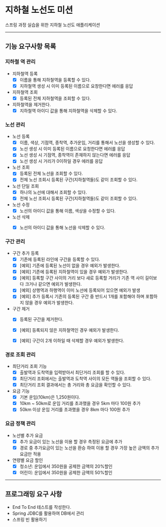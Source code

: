 # 지하철 노선도 미션
스프링 과정 실습을 위한 지하철 노선도 애플리케이션

---

## 기능 요구사항 목록

### 지하철 역 관리

- 지하철역 등록
  - [x] 이름을 통해 지하철역을 등록할 수 있다.
  - [x] 지하철역 생성 시 이미 등록된 이름으로 요창한다면 에러를 응답

- 지하철역 조회
  - [x] 등록된 전체 지하철역을 조회할 수 있다.

- 지하철역을 제거한다.
  - [x] 지하철역 아이디 값을 통해 지하철역을 삭제할 수 있다.

### 노선 관리

- 노선 등록
  - [x] 이름, 색상, 기점역, 종착역, 추가운임, 거리를 통해서 노선을 생성할 수 있다.
  - [x] 노선 생성 시 이미 등록된 이름으로 요청한다면 에러를 응답
  - [x] 노선 생성 시 기점역, 종착역이 존재하지 않는다면 에러를 응답
  - [x] 노선 생성 시 거리가 0이하일 경우 에러를 응답

- 노선 조회
  - [x] 등록된 전체 노선을 조회할 수 있다.
  - [x] 전체 노선 조회시 등록된 구간(지하철역들)도 같이 조회할 수 있다.

- 노선 단일 조회
  - [x] 하나의 노선에 대해서 조회할 수 있다.
  - [x] 전체 노선 조회시 등록된 구간(지하철역들)도 같이 조회할 수 있다.

- 노선 수정
  - [x] 노선의 아이디 값을 통해 이름, 색상을 수정할 수 있다.

- 노선 삭제
  - [x] 노선의 아이디 값을 통해 노선을 삭제할 수 있다.


### 구간 관리

- 구간 추가 등록
  - [x] 기존에 등록된 라인에 구간을 등록할 수 있다.
  - [x] [예외] 기존에 등록된 노선이 없을 경우 예외가 발생한다.
  - [x] [예외] 기존에 등록된 지하철역이 있을 경우 예외가 발생한다.
  - [x] [예외] 등록할 구간 사이의 거리 보다 새로 등록할 거리가 기존 역 사이 길이보다 크거나 같으면 예외가 발생한다.
  - [x] [예외] 상행역과 하행역이 이미 노선에 등록되어 있으면 예외가 발생
  - [x] [예외] 추가 등록시 기존의 등록된 구간 중 반드시 1개를 포함해야 하며 포함하지 않을 경우 예외가 발생한다.

- 구간 제거
  - [x] 등록된 구간을 제거한다.
  - [x] [예외] 등록되지 않은 지하철역인 경우 예외가 발생한다.
  - [x] [예외] 구간이 2개 이하일 때 삭제할 경우 예외가 발생한다.


### 경로 조회 관리

- 최단거리 조회 기능
  - [x] 출발역과 도착역을 입력받아서 최단거리 조회를 할 수 있다.
  - [x] 최단거리 조회에서는 출발역과 도착역 사이의 모든 역들을 조회할 수 있다.
  - [x] 최단거리 조회 결과에서는 총 거리와 총 요금을 확인할 수 있다.

- 요금 기능
  - [x] 기본 운임(10km)은 1,250원이다.
  - [x] 10km ~ 50km로 운임 거리를 초과했을 경우 5km 마다 100원 추가
  - [x] 50km 이상 운임 거리를 초과했을 경우 8km 마다 100원 추가
  
### 요금 정책 관리
- 노선별 추가 요금
  - [x] 추가 요금이 있는 노선을 이용 할 경우 측정된 요금에 추가
  - [x] 경로 중 추가요금이 있는 노선을 환승 하여 이용 할 경우 가장 높은 금액의 추가 요금만 적용
  
- 연령별 요금 할인
  - [x] 청소년: 운임에서 350원을 공제한 금액의 20%할인
  - [x] 어린이: 운임에서 350원을 공제한 금액의 50%할인
---

## 프로그래밍 요구 사항

- End To End 테스트를 작성한다.
- Spring JDBC를 활용하여 DB에서 관리
- 스프링 빈 활용하기

